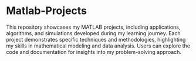 # Matlab-Projects

This repository showcases my MATLAB projects, including applications, algorithms, and simulations developed during my learning journey. Each project demonstrates specific techniques and methodologies, highlighting my skills in mathematical modeling and data analysis. Users can explore the code and documentation for insights into my problem-solving approach.
